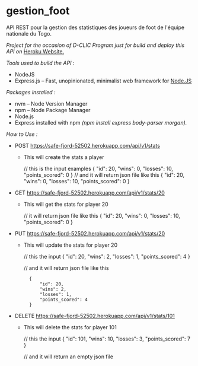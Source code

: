 # gestion_foot
API REST pour la gestion des statistiques des joueurs de foot de l'équipe nationale du Togo.

*Project for the occasion of D-CLIC Program just for build and deploy this API on* [Heroku Website.](https://id.heroku.com/login)

*Tools used to build the API :*

- NodeJS 
- Express.js – Fast, unopinionated, minimalist web framework for [Node.JS](https://nodejs.org/en/)

*Packages installed :*
- nvm – Node Version Manager
- npm – Node Package Manager
- Node.js
- Express installed with npm *(npm install express body-parser morgan).*

*How to Use :*
- POST https://safe-fjord-52502.herokuapp.com/api/v1/stats

    - This will create the stats a player

        // this is the input examples
            {
                "id": 20,
                "wins": 0,
                "losses": 10,
                "points_scored": 0
            }
        // and it will return json file like this
            {
                "id": 20,
                "wins": 0,
                "losses": 10,
                "points_scored": 0
            }

- GET https://safe-fjord-52502.herokuapp.com/api/v1/stats/20

    - This will get the stats for player 20

        // it will return json file like this
            {
                "id": 20,
                "wins": 0,
                "losses": 10,
                "points_scored": 0
            }

- PUT https://safe-fjord-52502.herokuapp.com/api/v1/stats/20

    - This will update the stats for player 20

        // this the input 
            {
                "id": 20,
                "wins": 2,
                "losses": 1,
                "points_scored": 4
            }
        
         // and it will return json file like this

            {
                "id": 20,
                "wins": 2,
                "losses": 1,
                "points_scored": 4
            }

- DELETE https://safe-fjord-52502.herokuapp.com/api/v1/stats/101

    - This will delete the stats for player 101

        // this the input 
            {
                "id": 101,
                "wins": 10,
                "losses": 3,
                "points_scored": 7
            }

        // and it will return an empty json file